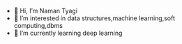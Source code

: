 - 👋 Hi, I’m Naman Tyagi
- 👀 I’m interested in data structures,machine learning,soft computing,dbms
- 🌱 I’m currently learning deep learning

<!---
naman2602f5/naman2602f5 is a ✨ special ✨ repository because its `README.md` (this file) appears on your GitHub profile.
You can click the Preview link to take a look at your changes.
--->
